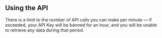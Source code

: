 ## Using the API
There is a limit to the number of API calls you can make per minute — if exceeded, your API Key will be banned for an 
hour, and you will be unable to retrieve any data during that period.

